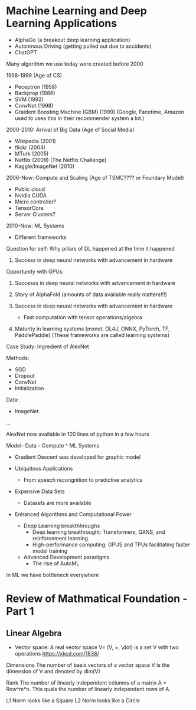 # Machine Learning and Deep Learning Applications

- AlphaGo (a breakout deep learning application)
- Autonmous Driving (getting pulled out due to accidents)
- ChatGPT

Many algorithm we use today were created before 2000

1958-1999 (Age of CS)
- Peceptron (1958)
- Backprop (1986)
- SVM (1992)
- ConvNet (1998)
- Graident Boosting Machine (GBM) (1999) (Google, Facetime, Amazon used to uses this in their recommender system a lot.)

2000-2010: Arrival of Big Data (Age of Social Media)
- Wikipedia (2001)
- flickr (2004)
- MTurk (2005)
- Netflix (2009) (The Netflix Challenge)
- Kaggle/ImageNet (2010)

2006-Now: Compute and Scaling (Age of TSMC???? or Foundary Model)
- Public cloud
- Nvidia CUDA
- Micro controller?
- TensorCore
- Server Clusters?

2010-Now: ML Systems
- Different frameworks

Question for self: Why pillars of DL happened at the time it happened

1. Success in deep neural networks with advancement in hardware

Opportunity with GPUs:
1. Successs in deep neural networks with advancement in hardware 
2. Story of AlphaFold (amounts of data available really matters!!!)

1. Success in deep neural networks with advancement in hardware
    - Fast computation with tensor operations/algebra
2. Maturity in learning systems (mxnet, DL4J, ONNX, PyTorch, TF, PaddlePaddle) (These frameworks are called learning systems)

Case Study: Ingredient of AlexNet 

Methods:
- SGD
- Dropout
- ConvNet
- Initialization

Data:
- ImageNet

...

AlexNet now available in 100 lines of python in a few hours

Model- Data - Compute
^
ML Systems

- Gradient Descent was developed for graphic model

- Ubiquitous Applications
    - From speech recongnition to predictive analytics
- Expensive Data Sets
    - Datasets are more available
- Enhanced Algorithms and Computational Power
    - Depp Learning breakthhroughs
        - Deep learning breathrought: Transformers, GANS, and reinforcement learning.
        - High-performance computing: GPUS and TPUs facilitating faster model training
    - Advanced Development paradigms
        - The rise of AutoML

In ML we have bottleneck everywhere

# Review of Mathmatical Foundation - Part 1

## Linear Algebra

- Vector space: A real vector space V= (V, +, \dot) is a set V with two operations
https://xkcd.com/1838/

Dimensions
The number of basis vectors of a vector space V is the dimension of V and denoted by dim(V)

Rank
The number of linearly independent columns of a matrix A = Row^m*n. This quals the number of linearly independent rows of A.

L1 Norm looks like a Square
L2 Norm looks like a Circle



